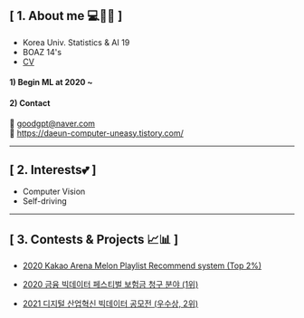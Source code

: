 ## **[ 1. About me 💻👩🏻 ]** 
- Korea Univ. Statistics & AI 19
- BOAZ 14's 
- [CV](https://github.com/daeunni/daeunni/files/6483770/CV.21.05.15.pdf)

#### 1) Begin ML at 2020 ~

#### 2) Contact 
📩 goodgpt@naver.com        
📃 https://daeun-computer-uneasy.tistory.com/


-----

## **[ 2. Interests💕 ]** 
- Computer Vision
- Self-driving 
----- 

## **[ 3. Contests & Projects 📈📊 ]** 
- [ 2020 Kakao Arena Melon Playlist Recommend system (Top 2%) ](https://github.com/daeunni/kakao-arena)

- [ 2020 금융 빅데이터 페스티벌 보험금 청구 분야 (1위) ](https://github.com/daeunni/Insurance-contest)

- [ 2021 디지털 산업혁신 빅데이터 공모전 (우수상, 2위) ](https://github.com/daeunni/KED_Project)

<!--
**daeunni/daeunni** is a ✨ _special_ ✨ repository because its `README.md` (this file) appears on your GitHub profile.

Here are some ideas to get you started:

- 🔭 I’m currently working on ...
- 🌱 I’m currently learning ...
- 👯 I’m looking to collaborate on ...
- 🤔 I’m looking for help with ...
- 💬 Ask me about ...
- 📫 How to reach me: ...
- 😄 Pronouns: ...
- ⚡ Fun fact: ...
-->
